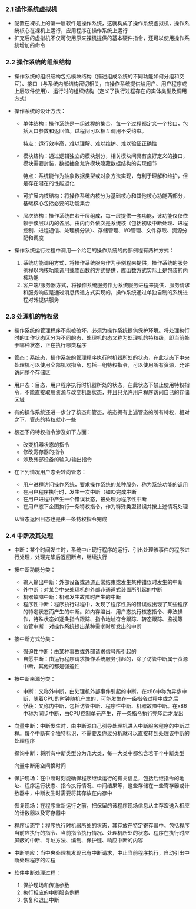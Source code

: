 ### 2.1 操作系统虚拟机

- 配置在裸机上的第一层软件是操作系统，这就构成了操作系统虚拟机，操作系统核心在裸机上运行，应用程序在操作系统上运行
- 扩充后的虚拟机不仅可使用原来裸机提供的基本硬件指令，还可以使用操作系统增加的命令

### 2.2 操作系统的组织结构

- 操作系统的组织结构包括模块结构（描述组成系统的不同功能如何分组和交互）、接口（与系统内部结构密切相关，由操作系统提供给用户、用户程序或上层软件使用）、运行时的组织结构（定义了执行过程存在的实体类型及调用方式）

- 操作系统的设计方法：

  - 单体结构：操作系统是一组过程的集合，每一个过程都定义一个接口，包括入口参数和返回值。过程间可以相互调用不受约束。

    特点：运行效率高，难以理解、难以维护、难以验证正确性

  - 模块结构：通过逻辑独立的模块划分，相关模块间具有良好定义的接口，模块需要封装，数据抽象允许模块隐藏数据结构的实现细节

    特点：系统能作为抽象数据类型或对象方法实现，有利于理解和维护，但是存在潜在的性能退化

  - 可扩展内核结构：将操作系统内核分为基础核心和其他核心功能两部分，基础核心包括必要的功能集合

  - 层次结构：操作系统由若干层组成，每一层提供一套功能，该功能仅仅依赖于该层以内的各层。由内而外依次是系统核（包括初级中断处理、进程控制、进程通信、处理机分派）、存储管理、I/O管理、文件存取、资源分配和调度

- 操作系统运行过程中调用一个给定的操作系统的内部例程有两种方式：

  1. 系统功能调用方式，将操作系统服务作为子例程来提供，操作系统的服务例程以内核功能调用或库函数的方式提供，库函数方式实际上是包装的内核功能
  2. 客户端/服务器方式，将操作系统服务作为系统服务进程来提供，服务请求和服务响应是通过消息传递方式实现的，操作系统通过单独自制的系统进程对外提供服务

### 2.3 处理机的特权级

- 操作系统的管理程序不能被破坏，必须为操作系统提供保护环境。将处理执行时的工作状态区分为不同的态，处理机的态又称为处理机的特权级，即当前处于哪种状态，正在执行哪类程序

- 管态：系统态，操作系统的管理程序执行时机器所处的状态，在此状态下中央处理机可以使用全部机器指令，包括一组特权指令，可以使用所有资源，允许访问整个存储区

- 用户态：目态，用户程序执行时机器所处的状态，在此状态下禁止使用特权指令，不能直接取用资源与改变机器状态，并且只允许用户程序访问自己的存储区域

- 有的操作系统还进一步分了核态和管态，核态拥有上述管态的所有特权，相对之下，管态的特权就小一些

- 核态下的特权指令涉及如下方面：

  - 改变机器状态的指令
  - 修改寄存器的指令
  - 涉及外部设备的输入/输出指令

- 在下列情况用户态会转向管态：

  - 用户进程访问操作系统，要求操作系统的某种服务，称为系统功能的调用
  - 在用户程序执行时，发生一次中断（如IO完成中断
  - 在用户进程中产生一个错误状态，被处理为程序性中断
  - 在用户态下企图执行一条特权指令，作为特殊类型错误并按上述情况处理

  从管态返回目态也是由一条特权指令完成

### 2.4 中断及其处理

- 中断：某个时间发生时，系统中止现行程序的运行、引出处理该事件的程序进行处理，处理完毕后返回断点，继续执行

- 按中断功能分类：

  - 输入输出中断：外部设备或通道正常结束或发生某种错误时发生的中断
  - 外中断：对某台中央处理机的外部非通道式装置所引起的中断
  - 机器故障中断：机器发生故障时产生的中断
  - 程序性中断：程序执行过程中，发现了程序性质的错误或出现了某些程序的特定状态而产生的中断。如内存溢出、用户态执行核态指令、非法操作，特殊状态如逐条指令跟踪、指令地址符合跟踪、转态跟踪、监视等
  - 访管中断：对操作系统提出某种需求时所发出的中断

- 按中断方式分类：

  - 强迫性中断：由某种事故或外部请求信号所引起的
  - 自愿中断：由运行程序请求操作系统服务引起的，除了访管中断属于资源中断，其他的都是强迫性

- 按中断来源分类：

  - 中断：又称外中断，由处理机外部事件引起的中断。在x86中称为异步中断，随着CPU的时钟随机产生的，可能发生在一条指令过程中或之后
  - 俘获：又称内中断，包括访管中断、程序性中断、机器故障中断。在x86中称为同步中断，由CPU控制单元产生，在一条指令执行完毕后才发出

- 向量中断：中断发生时，由中断源自己引导处理机进入中断服务程序的中断过程。每个中断有个独特标识，不需要及你过分析就可以直接转到处理该中断的处理程序

  探询中断：将所有中断类型分为几大类，每一大类中都包含若干个中断类型

  向量中断用空间换时间

- 保护现场：在中断时刻能确保程序继续运行的有关信息，包括后继指令的地址、程序运行状态、指令执行情况、中间结果等，这些存储在一些寄存器或计数器中，中断发生时需要将其存放在内存中

  恢复现场：在程序重新运行之前，把保留的该程序现场信息从主存宏送入相应的计数器以及寄存器中

- 程序状态字：程序执行时机器所处的状态，其存放在特定寄存器中。包括程序当前应执行的指令、当前指令执行情况、处理机所处的状态、程序在执行时应屏蔽的中断、寻址方法、编制、保护键、响应中断的内容

- 中断响应：当中央处理机发现已有中断请求，中止当前程序执行，自动引出中断处理程序的过程

- 软件中断处理过程：

  1. 保护现场和传递参数
  2. 执行相应的中断服务例程
  3. 恢复和退出中断